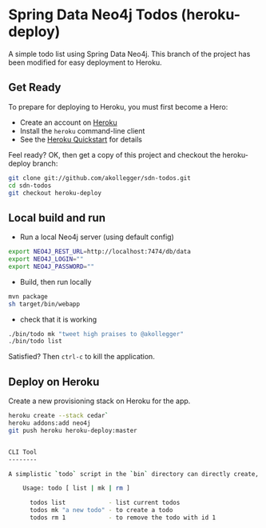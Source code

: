 Spring Data Neo4j Todos (heroku-deploy)
=======================================

A simple todo list using Spring Data Neo4j. This branch of the project has been modified for
easy deployment to Heroku.

Get Ready
---------

To prepare for deploying to Heroku, you must first become a Hero:

* Create an account on [Heroku](http://heroku.com)
* Install the `heroku` command-line client
* See the [Heroku Quickstart](http://devcenter.heroku.com/articles/quickstart) for details

Feel ready? OK, then get a copy of this project and checkout the heroku-deploy branch:

```bash
git clone git://github.com/akollegger/sdn-todos.git
cd sdn-todos
git checkout heroku-deploy 
```

Local build and run
-------------------

* Run a local Neo4j server (using default config)

```bash
export NEO4J_REST_URL=http://localhost:7474/db/data
export NEO4J_LOGIN=""
export NEO4J_PASSWORD=""
```
* Build, then run locally

```bash
mvn package
sh target/bin/webapp
```

* check that it is working

```bash
./bin/todo mk "tweet high praises to @akollegger"
./bin/todo list
```

Satisfied? Then `ctrl-c` to kill the application.


Deploy on Heroku
----------------

Create a new provisioning stack on Heroku for the app.

```bash
heroku create --stack cedar`
heroku addons:add neo4j
git push heroku heroku-deploy:master


CLI Tool
--------

A simplistic `todo` script in the `bin` directory can directly create, delete and list todos.

    Usage: todo [ list | mk | rm ]

      todos list            - list current todos
      todos mk "a new todo" - to create a todo
      todos rm 1            - to remove the todo with id 1

